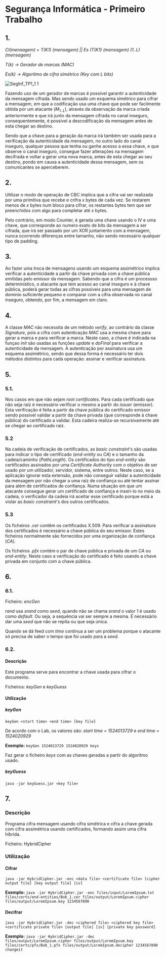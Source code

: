 # Segurança Informática - Primeiro Trabalho

## 1.

_CI(mensagem) = T(K1) (mensagem) || Es (T(K1) (mensagem) (1..L) (mensagem)_

*T(k) -> Gerador de marcas (MAC)*

*Es(k) -> Algoritmo de cifra simétrico (Key com L bits)*

![SegInf_TP1_1 1](https://user-images.githubusercontent.com/62382850/160644568-88b218a6-fe52-4d4b-bc98-98364adc9aa0.png)

Fazendo uso de um gerador de marcas é possível garantir a autenticidade da mensagem cifrada.
Mas sendo usado um esquema simétrico para cifrar a mensagem, em que a codificação usa uma chave que pode ser facilmente obtida por um atacante ($M_{1..L}$), através da observação da marca criada anteriormente e que irá junto da mensagem cifrada no canal inseguro, consequentemente, é possivel a descodificação da mensagem antes de esta chegar ao destino.

Sendo que a chave para a geração da marca irá também ser usada para a verificação da autenticidade da mensagem, no outro lado do canal inseguro, qualquer pessoa que tenha ou ganhe acesso a essa chave, e que observe o canal inseguro, consegue fazer alterações na mensagem decifrada e voltar a gerar uma nova marca, antes de esta chegar ao seu destino, pondo em causa a autenticidade dessa mensagem, sem os comunicantes se aperceberem.

## 2.
Utilizar o modo de operação de CBC implica que a cifra vai ser realizada por uma primitiva que recebe e crifra *x* bytes de cada vez. Se restarem menos de *x* bytes num bloco para cifrar, os restantes bytes tem que ser preenchidos com algo para completar até *x* bytes.

Pelo contrário, em modo Counter, é gerada uma chave usando o IV e uma chave, que corresponde ao numero exato de bits da mensagem a ser cifrada, que irá ser passado por um XOR juntamento com a mensagem, nunca ocorrendo diferenças entre tamanho, não sendo necessário qualquer tipo de padding.

## 3.
Ao fazer uma troca de mensagens usando um esquema assimétrico implica verificar a autenticidade a partir da chave privada com a chave pública emitidas pelo emissor da mensagem. Sabendo que a cifra é um processso determinístico, o atacante que tem acesso ao canal inseguro e à chave pública, poderá gerar todas as cifras possíveis para uma mensagem de dominio suficiente pequeno e comparar com a cifra observada no canal inseguro, obtendo, por fim, a mensagem em claro.

## 4.
A classe _MAC_ não necessita de um método _verify_, ao contrário da classe _Signature_, pois a cifra com autenticação *MAC* usa a mesma chave para gerar a marca e para verificar a marca. Neste caso, a chave é indicada na funçao *init* são usadas as funções *update* e *doFinal* para verificar a autenticidade da mensagem.
A autenticação por assinatura usa um esquema assimétrico, sendo que dessa forma é necessário ter dois métodos distintos para cada operação: assinar e verificar assinatura.

## 5.
### 5.1.
Nos casos em que não sejam *root certificates*. Para cada certificado que não seja raíz é necessário verificar o mesmo a partir do *issuer* (emissor). Esta verificação é feita a partir da chave pública do certificado emissor sendo possível validar a partir da chave privada (que corresponde à chave pública) do certificado a validar. Esta cadeira realiza-se recursivamente até se chegar ao certificado raíz.


### 5.2
Na cadeia de verificação de certificados, as *basic constraint*'s são usadas para indicar o tipo de certificado (*end-entity* ou *CA*) e o tamanho da cadeia/caminho (*PathLength*).
Os certificados do tipo *end-entity* são certificados assinados por uma *Certificate Authority* com o objetivo de ser usado por um utilizador, servidor, sistema, entre outros. 
Neste caso, se a aplicação ignorar esta extensão, pode não conseguir validar a autenticidade da mensagem por não chegar a uma raíz de confiança ou até tentar assinar para além de certificados de confiança.
Numa situação em que um atacante consegue gerar um certificado de confiança e inseri-lo no meio da cadeia, o verificador da cadeia irá aceitar esse certificado porque está a violar as *basic constraint*'s dos outros certificados.

### 5.3
Os ficheiros *.cer* contêm os certificados X.509. Para verificar a assinatura dos certificados é necessário a chave pública do seu emissor. Estes ficheiros normalmente são fornecidos por uma organização de confiança (*CA*).

Os ficheiros *.pfx* contém o par de chave pública e privada de um *CA* ou *end-entity*. Neste caso a verificação do certificado é feito usando a chave privada em conjunto com a chave pública. 
## 6.
### 6.1.

Ficheiro: *encGen*

*rand* usa *srand* como *seed*, quando não se chama *srand* o valor 1 é usado como *default*. Ou seja, a sequência vai ser sempre a mesma. É necessário dar uma *seed* que não se repita ou que seja única.

Quando se dá feed com *time* continua a ser um problema porque o atacante só precisa de saber o tempo que foi usado para a *seed*.

### 6.2.

#### Descrição

Este programa serve para encontrar a chave usada para cifrar o documento.

Ficheiros: *keyGen* e *keyGuess*

#### Utilização

##### *keyGen*

`keyGen <start time> <end time> [key file]`

De acordo com o Lab, os valores são: *start time = 1524013729* e *end time = 1524020929*

**Exemplo:**
`keyGen 1524013729 1524020929 keys`

Faz gerar o ficheiro *keys* com as chaves geradas a partir do algoritmo usado.

##### *keyGuess*

`java -jar keyGuess.jar <key file>`

## 7.

### Descrição

Programa cifra mensagem usando cifra simétrica e cifra a chave gerada com cifra assimétrica usando certificados, formando assim uma cifra híbrida.

Ficheiro: HybridCipher

### Utilização

#### Cifrar

`java -jar HybridCipher.jar -enc <data file> <certificate file> [cipher output file] [key output file] [iv]`

**Exemplo:** `java -jar HybridCipher.jar -enc files/input/LoremIpsum.txt files/certs/end-entities/Bob_1.cer files/output/LoremIpsum.cipher files/output/LoremIpsum.key 1234567890`

#### Decifrar

`java -jar HybridCipher.jar -dec <ciphered file> <ciphered key file> <certificate private file> [output file] [iv] [private key password]`

**Exemplo:** `java -jar HybridCipher.jar -dec files/output/LoremIpsum.cipher files/output/LoremIpsum.key files/certs/pfx/Bob_1.pfx files/output/LoremIpsum.decipher 1234567890 changeit`

